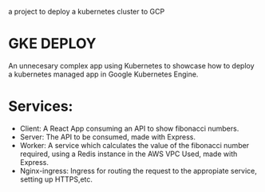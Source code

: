 a project to deploy a kubernetes cluster to GCP 

# GKE DEPLOY
An unnecesary complex app using Kubernetes to showcase how to deploy a kubernetes managed app in Google Kubernetes Engine.
# Services:
- Client: A React App consuming an API to show fibonacci numbers.
- Server: The API to be consumed, made with Express.
- Worker: A service which calculates the value of the fibonacci number required, using a Redis instance in the AWS VPC Used, made with Express.
- Nginx-ingress: Ingress for routing the request to the appropiate service, setting up HTTPS,etc.
